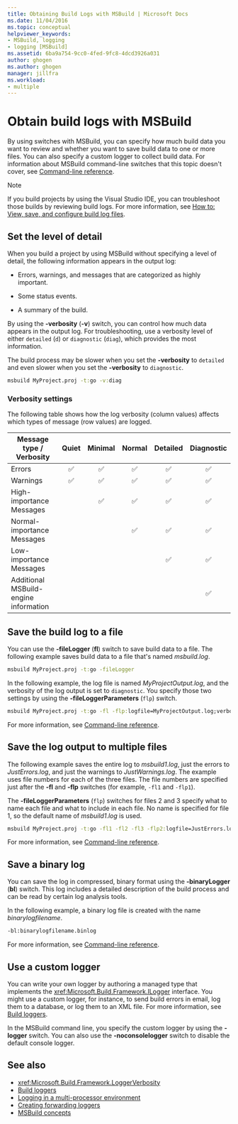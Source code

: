 ```yaml
---
title: Obtaining Build Logs with MSBuild | Microsoft Docs
ms.date: 11/04/2016
ms.topic: conceptual
helpviewer_keywords:
- MSBuild, logging
- logging [MSBuild]
ms.assetid: 6ba9a754-9cc0-4fed-9fc8-4dcd3926a031
author: ghogen
ms.author: ghogen
manager: jillfra
ms.workload:
- multiple
---
```

# Obtain build logs with MSBuild

By using switches with MSBuild, you can specify how much build data you want to review and whether you want to save build data to one or more files. You can also specify a custom logger to collect build data. For information about MSBuild command-line switches that this topic doesn't cover, see [Command-line reference](../msbuild/msbuild-command-line-reference.md).

> [!NOTE]
> If you build projects by using the Visual Studio IDE, you can troubleshoot those builds by reviewing build logs. For more information, see [How to: View, save, and configure build log files](../ide/how-to-view-save-and-configure-build-log-files.md).

## Set the level of detail

 When you build a project by using MSBuild without specifying a level of detail, the following information appears in the output log:

- Errors, warnings, and messages that are categorized as highly important.

- Some status events.

- A summary of the build.

By using the **-verbosity** (**-v**) switch, you can control how much data appears in the output log. For troubleshooting, use a verbosity level of either `detailed` (`d`) or `diagnostic` (`diag`), which provides the most information.

The build process may be slower when you set the **-verbosity** to `detailed` and even slower when you set the **-verbosity** to `diagnostic`.

```cmd
msbuild MyProject.proj -t:go -v:diag
```

### Verbosity settings

The following table shows how the log verbosity (column values) affects which types of message (row values) are logged.

| Message type / Verbosity              | Quiet | Minimal | Normal | Detailed | Diagnostic |
|---------------------------------------|:-----:|:-------:|:------:|:--------:|:----------:|
| Errors                                |   ✅   |    ✅    |    ✅   |     ✅    |      ✅     |
| Warnings                              |   ✅   |    ✅    |    ✅   |     ✅    |      ✅     |
| High-importance Messages              |       |    ✅    |    ✅   |     ✅    |      ✅     |
| Normal-importance  Messages           |       |         |    ✅   |     ✅    |      ✅     |
| Low-importance  Messages              |       |         |        |     ✅    |      ✅     |
| Additional MSBuild-engine information |       |         |        |          |      ✅     |

## Save the build log to a file

You can use the **-fileLogger** (**fl**) switch to save build data to a file. The following example saves build data to a file that's named *msbuild.log*.

```cmd
msbuild MyProject.proj -t:go -fileLogger
```

 In the following example, the log file is named *MyProjectOutput.log*, and the verbosity of the log output is set to `diagnostic`. You specify those two settings by using the **-fileLoggerParameters** (`flp`) switch.

```cmd
msbuild MyProject.proj -t:go -fl -flp:logfile=MyProjectOutput.log;verbosity=diagnostic
```

 For more information, see [Command-line reference](../msbuild/msbuild-command-line-reference.md).

## Save the log output to multiple files

 The following example saves the entire log to *msbuild1.log*, just the errors to *JustErrors.log*, and just the warnings to *JustWarnings.log*. The example uses file numbers for each of the three files. The file numbers are specified just after the **-fl** and **-flp** switches (for example, `-fl1` and `-flp1`).

 The **-fileLoggerParameters** (`flp`) switches for files 2 and 3 specify what to name each file and what to include in each file. No name is specified for file 1, so the default name of *msbuild1.log* is used.

```cmd
msbuild MyProject.proj -t:go -fl1 -fl2 -fl3 -flp2:logfile=JustErrors.log;errorsonly -flp3:logfile=JustWarnings.log;warningsonly
```

 For more information, see [Command-line reference](../msbuild/msbuild-command-line-reference.md).

## Save a binary log

You can save the log in compressed, binary format using the **-binaryLogger** (**bl**) switch. This log includes a detailed description of the build process and can be read by certain log analysis tools.

In the following example, a binary log file is created with the name *binarylogfilename*.

```cmd
-bl:binarylogfilename.binlog
```

For more information, see [Command-line reference](../msbuild/msbuild-command-line-reference.md).

## Use a custom logger

 You can write your own logger by authoring a managed type that implements the <xref:Microsoft.Build.Framework.ILogger> interface. You might use a custom logger, for instance, to send build errors in email, log them to a database, or log them to an XML file. For more information, see [Build loggers](../msbuild/build-loggers.md).

 In the MSBuild command line, you specify the custom logger by using the **-logger** switch. You can also use the **-noconsolelogger** switch to disable the default console logger.

## See also

- <xref:Microsoft.Build.Framework.LoggerVerbosity>
- [Build loggers](../msbuild/build-loggers.md)
- [Logging in a multi-processor environment](../msbuild/logging-in-a-multi-processor-environment.md)
- [Creating forwarding loggers](../msbuild/creating-forwarding-loggers.md)
- [MSBuild concepts](../msbuild/msbuild-concepts.md)
